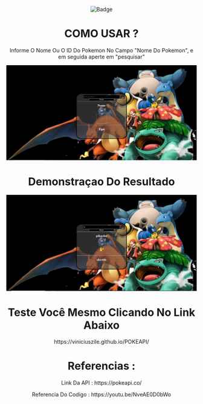 <div align="center">
  
![Badge](https://img.shields.io/badge/JavaScript-323330?style=for-the-badge&logo=javascript&logoColor=F7DF1E)
  
<div align="center"><div align="center"><div align="center">


<h1 align="center"> COMO USAR ? </h1>

<P align="center">Informe O Nome Ou O ID Do Pokemon No Campo "Nome Do Pokemon", e em seguida aperte em "pesquisar"</P>

<img align="center" src="https://github.com/viniciuszile/POKEAPI/blob/main/images/poke1.PNG" >

<h1 align="center"> Demonstraçao Do Resultado</h1>

<img align="center" src="https://raw.githubusercontent.com/viniciuszile/POKEAPI/main/images/poke2.PNG" >

<div align="center">
<h1> Teste Você Mesmo Clicando No Link Abaixo </h1>
  https://viniciuszile.github.io/POKEAPI/
<div align="center">
  
<div aling="center">
<h1> Referencias : </h1>
<p>Link Da API : https://pokeapi.co/ </p>
<p>Referencia Do Codigo : https://youtu.be/NveAE0D0bWo </p>
  
</div>
